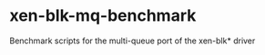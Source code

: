 xen-blk-mq-benchmark
====================

Benchmark scripts for the multi-queue port of the xen-blk* driver
